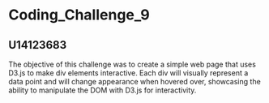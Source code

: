 # Coding_Challenge_9
## U14123683
The objective of this challenge was to create a simple web page that uses D3.js to make div elements interactive. Each div will visually represent a data point and will change appearance when hovered over, showcasing the ability to manipulate the DOM with D3.js for interactivity.

